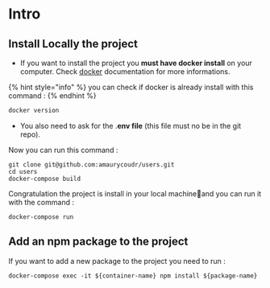 # Intro

## Install Locally the project 

 - If you want to install the project you **must have docker install** on your computer. Check [docker](https://docs.docker.com/get-docker/) documentation for more informations.

{% hint style="info" %}
you can check if docker is already install with this command :
{% endhint %}

```bash
docker version
```

  - You also need to ask for the .**env file** \(this file must no be in the git repo\). 

Now you can run this command :

```text
git clone git@github.com:amaurycoudr/users.git
cd users
docker-compose build
```

Congratulation the project is install in your local machine🥳and you can run it with the command :

```text
docker-compose run
```



## Add an npm package to the project 

If you want to add a new package to the project you need to run :

```text
docker-compose exec -it ${container-name} npm install ${package-name}

```

